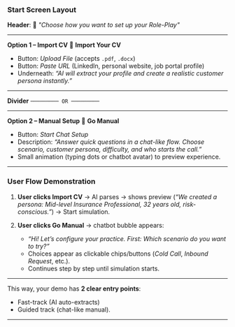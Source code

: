 

### **Start Screen Layout**

**Header**:
🚀 *"Choose how you want to set up your Role-Play"*

---

**Option 1 – Import CV**
📂 **Import Your CV**

* Button: *Upload File* (accepts `.pdf`, `.docx`)
* Button: *Paste URL* (LinkedIn, personal website, job portal profile)
* Underneath: *“AI will extract your profile and create a realistic customer persona instantly.”*

---

**Divider**
`───────── OR ─────────`

---

**Option 2 – Manual Setup**
🤖 **Go Manual**

* Button: *Start Chat Setup*
* Description: *“Answer quick questions in a chat-like flow. Choose scenario, customer persona, difficulty, and who starts the call.”*
* Small animation (typing dots or chatbot avatar) to preview experience.

---

### **User Flow Demonstration**

1. **User clicks Import CV** → AI parses → shows preview (*“We created a persona: Mid-level Insurance Professional, 32 years old, risk-conscious.”*) → Start simulation.
2. **User clicks Go Manual** → chatbot bubble appears:

   * *“Hi! Let’s configure your practice. First: Which scenario do you want to try?”*
   * Choices appear as clickable chips/buttons (*Cold Call*, *Inbound Request*, etc.).
   * Continues step by step until simulation starts.

---

This way, your demo has **2 clear entry points**:

* Fast-track (AI auto-extracts)
* Guided track (chat-like manual).

---
